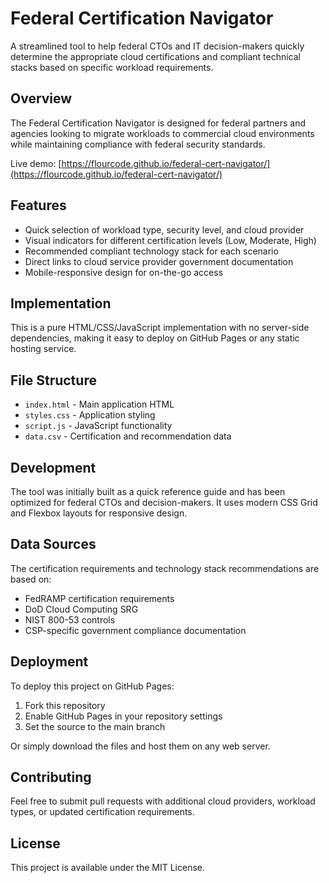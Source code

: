 # Federal Certification Navigator

A streamlined tool to help federal CTOs and IT decision-makers quickly determine the appropriate cloud certifications and compliant technical stacks based on specific workload requirements.

## Overview

The Federal Certification Navigator is designed for federal partners and agencies looking to migrate workloads to commercial cloud environments while maintaining compliance with federal security standards.

Live demo: [https://flourcode.github.io/federal-cert-navigator/](https://flourcode.github.io/federal-cert-navigator/)

## Features

- Quick selection of workload type, security level, and cloud provider
- Visual indicators for different certification levels (Low, Moderate, High)
- Recommended compliant technology stack for each scenario
- Direct links to cloud service provider government documentation
- Mobile-responsive design for on-the-go access

## Implementation

This is a pure HTML/CSS/JavaScript implementation with no server-side dependencies, making it easy to deploy on GitHub Pages or any static hosting service.

## File Structure

- `index.html` - Main application HTML
- `styles.css` - Application styling
- `script.js` - JavaScript functionality
- `data.csv` - Certification and recommendation data

## Development

The tool was initially built as a quick reference guide and has been optimized for federal CTOs and decision-makers. It uses modern CSS Grid and Flexbox layouts for responsive design.

## Data Sources

The certification requirements and technology stack recommendations are based on:
- FedRAMP certification requirements
- DoD Cloud Computing SRG
- NIST 800-53 controls
- CSP-specific government compliance documentation

## Deployment

To deploy this project on GitHub Pages:

1. Fork this repository
2. Enable GitHub Pages in your repository settings
3. Set the source to the main branch

Or simply download the files and host them on any web server.

## Contributing

Feel free to submit pull requests with additional cloud providers, workload types, or updated certification requirements.

## License

This project is available under the MIT License.